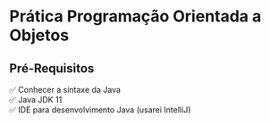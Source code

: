 <h1> Prática Programação Orientada a Objetos</h1>



<h2> Pré-Requisitos</h2>

<p>
✅ Conhecer a sintaxe da Java<br>
✅ Java JDK 11<br>
✅ IDE para desenvolvimento Java (usarei IntelliJ)<br>
</p>


